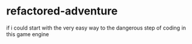 # refactored-adventure
if i could start with the very easy way to the dangerous step of coding in this game engine
